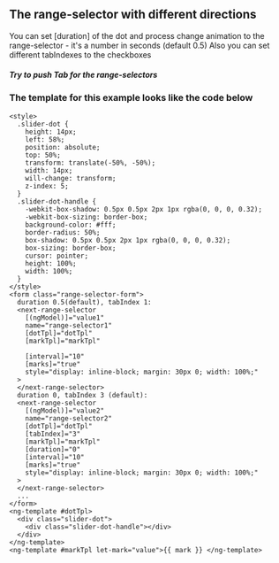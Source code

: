 ## The range-selector with different directions

You can set [duration] of the dot and process change animation to the range-selector - it's a number in seconds (default 0.5)
Also you can set different tabIndexes to the checkboxes

#### _Try to push Tab for the range-selectors_

### The template for this example looks like the code below

```
<style>
  .slider-dot {
    height: 14px;
    left: 58%;
    position: absolute;
    top: 50%;
    transform: translate(-50%, -50%);
    width: 14px;
    will-change: transform;
    z-index: 5;
  }
  .slider-dot-handle {
    -webkit-box-shadow: 0.5px 0.5px 2px 1px rgba(0, 0, 0, 0.32);
    -webkit-box-sizing: border-box;
    background-color: #fff;
    border-radius: 50%;
    box-shadow: 0.5px 0.5px 2px 1px rgba(0, 0, 0, 0.32);
    box-sizing: border-box;
    cursor: pointer;
    height: 100%;
    width: 100%;
  }
</style>
<form class="range-selector-form">
  duration 0.5(default), tabIndex 1:
  <next-range-selector
    [(ngModel)]="value1"
    name="range-selector1"
    [dotTpl]="dotTpl"
    [markTpl]="markTpl"

    [interval]="10"
    [marks]="true"
    style="display: inline-block; margin: 30px 0; width: 100%;"
  >
  </next-range-selector>
  duration 0, tabIndex 3 (default):
  <next-range-selector
    [(ngModel)]="value2"
    name="range-selector2"
    [dotTpl]="dotTpl"
    [tabIndex]="3"
    [markTpl]="markTpl"
    [duration]="0"
    [interval]="10"
    [marks]="true"
    style="display: inline-block; margin: 30px 0; width: 100%;"
  >
  </next-range-selector>
  ...
</form>
<ng-template #dotTpl>
  <div class="slider-dot">
    <div class="slider-dot-handle"></div>
  </div>
</ng-template>
<ng-template #markTpl let-mark="value">{{ mark }} </ng-template>
```

